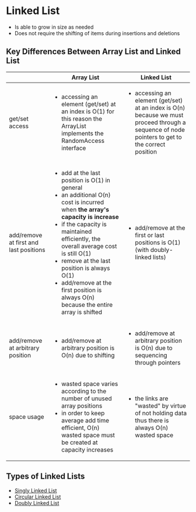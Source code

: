 #   Linked List<br>
* Is able to grow in size as needed<br>
* Does not require the shifting of items during insertions and deletions<br>
##  Key Differences Between Array List and Linked List<br>

|                | Array List                                                                                                              | Linked List |
|----------------|-------------------------------------------------------------------------------------------------------------------------|-------------|
| get/set access | <ul><li>accessing an element (get/set) at an index is O(1) for this reason the ArrayList implements the RandomAccess interface </li></ul>| <ul><li>accessing an element (get/set) at an index is O(n) because we must proceed through a sequence of node pointers to get to the correct position</li></ul> |
| add/remove at first and last positions | <ul><li>add at the last position is O(1) in general</li><li>an additional O(n) cost is incurred when **the array's capacity is increase**</li><li>if the capacity is maintained efficiently, the overall average cost is still O(1)</li><li>remove at the last position is always O(1)</li><li>add/remove at the first position is always O(n) because the entire array is shifted</li></ul> | <ul><li>add/remove at the first or last positions is O(1)<br>(with doubly-linked lists)</ul></li>| 
| add/remove at arbitrary position| <ul><li>add/remove at arbitrary position is O(n) due to shifting</ul></li> | <ul><li>add/remove at arbitrary position is O(n) due to sequencing through pointers</ul></li>| 
| space usage | <ul><li>wasted space varies according to the number of unused array positions</li><li>in order to keep average add time efficient, O(n) wasted space must be created at capacity increases</ul></li> | <ul><li>the links are "wasted" by virtue of not holding data thus there is always O(n) wasted space</ul></li>|

##  Types of Linked Lists<br>
*   [Singly Linked List](./singly)<br>
*   [Circular Linked List](./circular)<br>
*   [Doubly Linked List](./doubly)<br>
